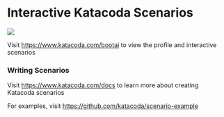 # Interactive Katacoda Scenarios

[![](http://shields.katacoda.com/katacoda/bootai/count.svg)](https://www.katacoda.com/bootai "Get your profile on Katacoda.com")

Visit https://www.katacoda.com/bootai to view the profile and interactive scenarios

### Writing Scenarios
Visit https://www.katacoda.com/docs to learn more about creating Katacoda scenarios

For examples, visit https://github.com/katacoda/scenario-example
